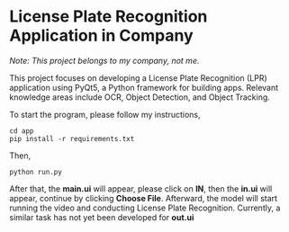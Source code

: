 # License Plate Recognition Application in Company

*Note: This project belongs to my company, not me.*

This project focuses on developing a License Plate Recognition (LPR) application using PyQt5, a Python framework for building apps. Relevant knowledge areas include OCR, Object Detection, and Object Tracking.


To start the program, please follow my instructions,

```commandline
cd app
pip install -r requirements.txt
```

Then,

```commandline
python run.py
```

After that, the **main.ui** will appear, please click on **IN**, then the **in.ui** will appear, continue by clicking **Choose File**. Afterward, the model will start running the video and conducting License Plate Recognition. Currently, a similar task has not yet been developed for **out.ui**
